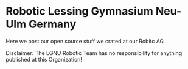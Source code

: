 # Robotic Lessing Gymnasium Neu-Ulm Germany
Here we post our open source stuff we crated at our Robitc AG

Disclaimer: The LGNU Robotic Team has no responsibility for anything published at this Organization!
